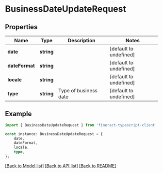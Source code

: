 # BusinessDateUpdateRequest


## Properties

Name | Type | Description | Notes
------------ | ------------- | ------------- | -------------
**date** | **string** |  | [default to undefined]
**dateFormat** | **string** |  | [default to undefined]
**locale** | **string** |  | [default to undefined]
**type** | **string** | Type of business date | [default to undefined]

## Example

```typescript
import { BusinessDateUpdateRequest } from 'fineract-typescript-client';

const instance: BusinessDateUpdateRequest = {
    date,
    dateFormat,
    locale,
    type,
};
```

[[Back to Model list]](../README.md#documentation-for-models) [[Back to API list]](../README.md#documentation-for-api-endpoints) [[Back to README]](../README.md)

